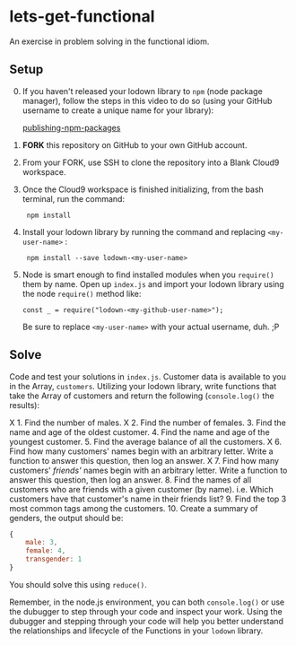 # lets-get-functional

An exercise in problem solving in the functional idiom.

## Setup

0. If you haven't released your lodown library to `npm` (node package manager), follow the steps in this video to do so (using your GitHub username to create a unique name for your library):
    
    <a href="https://docs.npmjs.com/getting-started/publishing-npm-packages" target="_blank">publishing-npm-packages</a>

1. **FORK** this repository on GitHub to your own GitHub account.

2. From your FORK, use SSH to clone the repository into a Blank Cloud9 workspace.

3. Once the Cloud9 workspace is finished initializing, from the bash terminal, run the command:
    
        npm install

4. Install your lodown library by running the command and replacing `<my-user-name>` :
    
        npm install --save lodown-<my-user-name>

5. Node is smart enough to find installed modules when you `require()` them by name. Open up `index.js` and import your lodown library using the node `require()` method like:

    `const _ = require("lodown-<my-github-user-name>");`

    Be sure to replace `<my-user-name>` with your actual username, duh. ;P

## Solve

Code and test your solutions in `index.js`. Customer data is available to you in the Array, `customers`. Utilizing your lodown library, write functions that take the Array of customers and return the following (`console.log()` the results):

X 1. Find the number of males.
X 2. Find the number of females.
3. Find the name and age of the oldest customer. 
4. Find the name and age of the youngest customer.
5. Find the average balance of all the customers.
X 6. Find how many customers' names begin with an arbitrary letter. Write a function to answer this question, then log an answer.
X 7. Find how many customers' _friends'_ names begin with an arbitrary letter. Write a function to answer this question, then log an answer.
8. Find the names of all customers who are friends with a given customer (by name). i.e. Which customers have that customer's name in their friends list?
9. Find the top 3 most common tags among the customers.
10. Create a summary of genders, the output should be:
    
```javascript
{
    male: 3,
    female: 4,
    transgender: 1
}
```

You should solve this using `reduce()`.

Remember, in the node.js environment, you can both `console.log()` or use the dubugger to step through your code and inspect your work. Using the dubugger and stepping through your code will help you better understand the relationships and lifecycle of the Functions in your `lodown` library.
